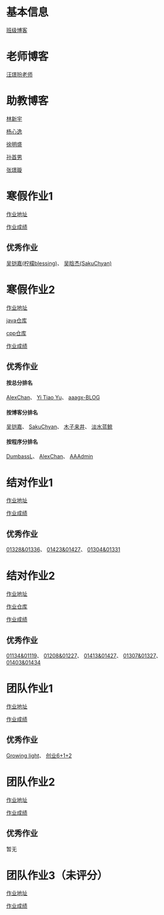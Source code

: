 # 基本信息

[班级博客](https://edu.cnblogs.com/campus/fzu/2021SpringSoftwareEngineeringPractice)

# 老师博客

[汪璟玢老师](https://www.cnblogs.com/cocoSE/)

# 助教博客

[林新宇](https://www.cnblogs.com/lxy3/)

[杨心逸](https://www.cnblogs.com/cykablyat/)

[徐明盛](https://www.cnblogs.com/kofyou/)

[孙首男](https://www.cnblogs.com/ago8910/)

[张璟璇](https://www.cnblogs.com/zhangadian/)

# 寒假作业1

[作业地址](https://edu.cnblogs.com/campus/fzu/2021SpringSoftwareEngineeringPractice/homework/11705)

[作业成绩](https://www.cnblogs.com/zhangadian/p/14402914.html)

## 优秀作业

[吴铠嘉(柠檬blessing)](https://www.cnblogs.com/NingMengBlog/p/14353792.html)、
[吴晗杰(SakuChyan)](https://www.cnblogs.com/SakuChyan/p/14386671.html)

# 寒假作业2

[作业地址](https://edu.cnblogs.com/campus/fzu/2021SpringSoftwareEngineeringPractice/homework/11740)

[java仓库](https://github.com/SsnAgo/PersonalProject-Java.git)

[cpp仓库](https://github.com/SsnAgo/PersonalProject-C.git)

[作业成绩](https://www.cnblogs.com/zhangadian/p/14563378.html)

## 优秀作业

#### 按总分排名
[AlexChan](https://www.cnblogs.com/cyl1221/p/14481822.html)、
[Yi Tiao Yu](https://www.cnblogs.com/Yuuuu/p/14459795.html)、
[aaagx-BLOG](https://www.cnblogs.com/aaagx/p/14484005.html)

#### 按博客分排名
[吴铠嘉](https://www.cnblogs.com/FZU-Bobby/p/14472002.html)、
[SakuChyan](https://www.cnblogs.com/SakuChyan/p/14477385.html)、
[木子来井](https://www.cnblogs.com/railgunSE/p/14488723.html)、
[淡水蓝鲸](https://www.cnblogs.com/cj-whales/p/14488427.html)

#### 按程序分排名
[DumbassL](https://www.cnblogs.com/zhlforreal/p/14466057.html)、
[AlexChan](https://www.cnblogs.com/cyl1221/p/14481822.html)、
[AAAdmin](https://www.cnblogs.com/c---jx/p/14460056.html) 

# 结对作业1

[作业地址](https://edu.cnblogs.com/campus/fzu/2021SpringSoftwareEngineeringPractice/homework/11785)

[作业成绩](https://www.cnblogs.com/zhangadian/p/14567116.html)

## 优秀作业

[01328&01336](https://www.cnblogs.com/mayrain-yh/p/14525568.html)、
[01423&01427](https://www.cnblogs.com/railgunSE/p/14526428.html)、
[01304&01331](https://www.cnblogs.com/NingMengBlog/p/14515140.html)

# 结对作业2

[作业地址](https://edu.cnblogs.com/campus/fzu/2021SpringSoftwareEngineeringPractice/homework/11890)

[作业仓库](https://github.com/siberia0015/PairProject)

[作业成绩](https://www.cnblogs.com/zhangadian/p/14632969.html)

## 优秀作业

[01134&01119](https://www.cnblogs.com/Hufflepuff-restroom/p/14593373.html)、
[01208&01227](https://www.cnblogs.com/SakuChyan/p/14600890.html)、
[01413&01427](https://www.cnblogs.com/phara/p/14604248.html)、
[01307&01327](https://www.cnblogs.com/huangmingliang/p/14598773.html)、
[01403&01434](https://www.cnblogs.com/hxh76/p/14589350.html)

# 团队作业1

[作业地址](https://edu.cnblogs.com/campus/fzu/2021SpringSoftwareEngineeringPractice/homework/11848)

[作业成绩](https://www.cnblogs.com/zhangadian/p/14593400.html)

## 优秀作业

[Growing light](https://www.cnblogs.com/Growinglight/p/14554883.html)、
[创业6+1+2](https://www.cnblogs.com/chuangye612/p/14548629.html)

# 团队作业2

[作业地址](https://edu.cnblogs.com/campus/fzu/2021SpringSoftwareEngineeringPractice/homework/11884)

[作业成绩](https://www.cnblogs.com/zhangadian/p/14645514.html)

## 优秀作业

暂无

# 团队作业3（未评分）

[作业地址](https://edu.cnblogs.com/campus/fzu/2021SpringSoftwareEngineeringPractice/homework/11898)

[作业成绩]()
